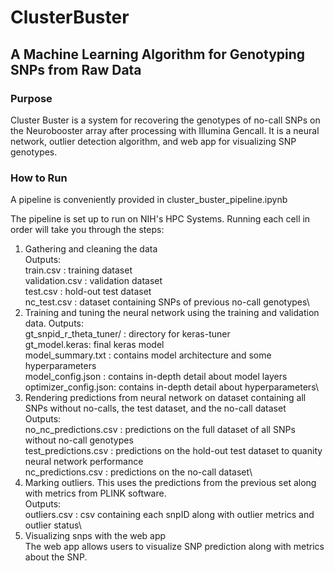 # ClusterBuster

## A Machine Learning Algorithm for Genotyping SNPs from Raw Data

### Purpose
Cluster Buster is a system for recovering the genotypes of no-call SNPs on the Neurobooster array after processing with Illumina Gencall. It is a neural network, outlier detection algorithm, and web app for visualizing SNP genotypes.

### How to Run
A pipeline is conveniently provided in cluster_buster_pipeline.ipynb 

The pipeline is set up to run on NIH's HPC Systems. Running each cell in order will take you through the steps:
1. Gathering and cleaning the data\
   Outputs:\
       train.csv : training dataset\
       validation.csv : validation dataset\
       test.csv : hold-out test dataset\
       nc_test.csv : dataset containing SNPs of previous no-call genotypes\
2. Training and tuning the neural network using the training and validation data.
   Outputs:\
       gt_snpid_r_theta_tuner/ : directory for keras-tuner\
       gt_model.keras: final keras model\
       model_summary.txt : contains model architecture and some hyperparameters\
       model_config.json : contains in-depth detail about model layers\
       optimizer_config.json: contains  in-depth detail about hyperparameters\
3. Rendering predictions from neural network on dataset containing all SNPs without no-calls, the test dataset, and the no-call dataset\
   Outputs:\
       no_nc_predictions.csv : predictions on the full dataset of all SNPs without no-call genotypes\
       test_predictions.csv : predictions on the hold-out test dataset to quanity neural network performance\
       nc_predictions.csv : predictions on the no-call dataset\
4. Marking outliers. This uses the predictions from the previous set along with metrics from PLINK software.\
   Outputs:\
       outliers.csv : csv containing each snpID along with outlier metrics and outlier status\
5. Visualizing snps with the web app\
    The web app allows users to visualize SNP prediction along with metrics about the SNP. 
